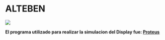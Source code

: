 # ALTEBEN


![](https://i.ibb.co/QYC1vDv/logo.jpgg)

  
**El programa utilizado para realizar la simulacion del Display fue: [Proteus](https://www.labcenter.com/)**